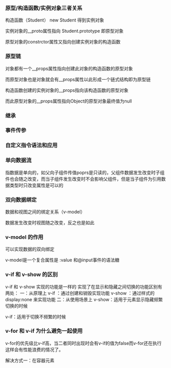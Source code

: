 ### 原型/构造函数/实例对象三者关系

构造函数（Student） new Student 得到实例对象

实例对象的__proto属性指向 Student.prototype 即原型对象

原型对象的constrctor属性又指向创建实例对象的构造函数

### 原型链

对象都有一个__props属性指向创建此对象的构造函数的原型对象

而原型对象也是对象就会有__props属性以此形成一个链式结构即为原型链

构造函数创建的实例对象的__props指向该构造函数的原型对象

而此原型对象的__props属性指向Object的原型对象最终值为null

### 继承

### 事件传参

### 自定义指令语法和应用

### 单向数据流

指数据是单向的，如父向子组件传值poprs是只读的，父组件数据发生改变时子组件也会随之改变，而当子组件发生改变时不会影响父组件，但是当子组件为引用数据类型时只改变属性是可以的

### 双向数据绑定

数据和视图之间的绑定关系（v-model）

数据发生改变时视图随之改变，反之也是如此

### v-model 的作用

可以实现数据的双向绑定

v-model是一个复合属性是 :value 和@input事件的语法糖

### v-if 和 v-show 的区别

v-if 和 v-show 实现的功能是一样的 实现了在显示和隐藏之间切换的功能区别有两处：
一：从原理上
v-if ：通过创建和销毁实现功能
v-show ：通过样式的 display:none 来实现功能
二：从使用场景上
v-show：适用于元素显示隐藏频繁切换的时候

v-if：适用于切换不频繁的时候

### v-for 和 v-if 为什么避免一起使用

v-for的优先级比v-if高，当二者同时出现时会有v-if的值为false而v-for还在执行这样会有性能浪费的情况了。

解决方式一：在容器元素<template>上使用v-if

二：在计算属性中先对数据进行判断筛选

### 生命周期

### 父子组件生命周期的顺序

### 浏览器缓存机制

### 两种设计模式
